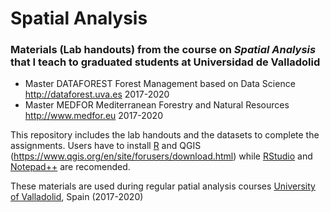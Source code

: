 # Spatial Analysis
### Materials (Lab handouts) from the course on *Spatial Analysis* that I teach to graduated students at Universidad de Valladolid

* Master DATAFOREST Forest Management based on Data Science  http://dataforest.uva.es  2017-2020
* Master MEDFOR Mediterranean Forestry and Natural Resources http://www.medfor.eu  2017-2020

This repository includes the lab handouts and the datasets to complete the assignments.
Users have to install [R](https://cran.r-project.org/) and QGIS (https://www.qgis.org/en/site/forusers/download.html)  while [RStudio](https://cran.r-project.org/) and [Notepad++](https://notepad-plus-plus.org/) are recomended.

These materials are used during regular patial analysis courses [University of Valladolid](http://www.uva.es), Spain (2017-2020)

